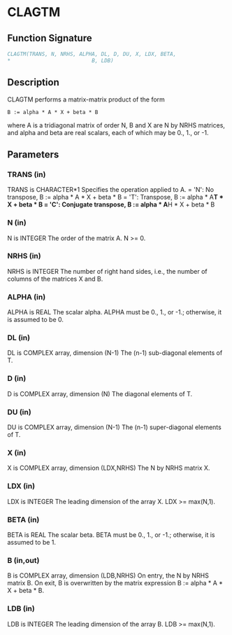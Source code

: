 # CLAGTM

## Function Signature

```fortran
CLAGTM(TRANS, N, NRHS, ALPHA, DL, D, DU, X, LDX, BETA,
*                          B, LDB)
```

## Description


 CLAGTM performs a matrix-matrix product of the form

    B := alpha * A * X + beta * B

 where A is a tridiagonal matrix of order N, B and X are N by NRHS
 matrices, and alpha and beta are real scalars, each of which may be
 0., 1., or -1.

## Parameters

### TRANS (in)

TRANS is CHARACTER*1 Specifies the operation applied to A. = 'N': No transpose, B := alpha * A * X + beta * B = 'T': Transpose, B := alpha * A**T * X + beta * B = 'C': Conjugate transpose, B := alpha * A**H * X + beta * B

### N (in)

N is INTEGER The order of the matrix A. N >= 0.

### NRHS (in)

NRHS is INTEGER The number of right hand sides, i.e., the number of columns of the matrices X and B.

### ALPHA (in)

ALPHA is REAL The scalar alpha. ALPHA must be 0., 1., or -1.; otherwise, it is assumed to be 0.

### DL (in)

DL is COMPLEX array, dimension (N-1) The (n-1) sub-diagonal elements of T.

### D (in)

D is COMPLEX array, dimension (N) The diagonal elements of T.

### DU (in)

DU is COMPLEX array, dimension (N-1) The (n-1) super-diagonal elements of T.

### X (in)

X is COMPLEX array, dimension (LDX,NRHS) The N by NRHS matrix X.

### LDX (in)

LDX is INTEGER The leading dimension of the array X. LDX >= max(N,1).

### BETA (in)

BETA is REAL The scalar beta. BETA must be 0., 1., or -1.; otherwise, it is assumed to be 1.

### B (in,out)

B is COMPLEX array, dimension (LDB,NRHS) On entry, the N by NRHS matrix B. On exit, B is overwritten by the matrix expression B := alpha * A * X + beta * B.

### LDB (in)

LDB is INTEGER The leading dimension of the array B. LDB >= max(N,1).

